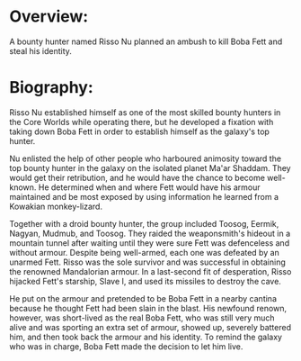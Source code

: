 # Overview:

A bounty hunter named Risso Nu planned an ambush to kill Boba Fett and steal his identity.

# Biography:

Risso Nu established himself as one of the most skilled bounty hunters in the Core Worlds while operating there, but he developed a fixation with taking down Boba Fett in order to establish himself as the galaxy's top hunter.

Nu enlisted the help of other people who harboured animosity toward the top bounty hunter in the galaxy on the isolated planet Ma'ar Shaddam.
They would get their retribution, and he would have the chance to become well-known.
He determined when and where Fett would have his armour maintained and be most exposed by using information he learned from a Kowakian monkey-lizard.

Together with a droid bounty hunter, the group included Toosog, Eermik, Nagyan, Mudmub, and Toosog.
They raided the weaponsmith's hideout in a mountain tunnel after waiting until they were sure Fett was defenceless and without armour.
Despite being well-armed, each one was defeated by an unarmed Fett.
Risso was the sole survivor and was successful in obtaining the renowned Mandalorian armour.
In a last-second fit of desperation, Risso hijacked Fett's starship, Slave I, and used its missiles to destroy the cave.

He put on the armour and pretended to be Boba Fett in a nearby cantina because he thought Fett had been slain in the blast.
His newfound renown, however, was short-lived as the real Boba Fett, who was still very much alive and was sporting an extra set of armour, showed up, severely battered him, and then took back the armour and his identity.
To remind the galaxy who was in charge, Boba Fett made the decision to let him live.
